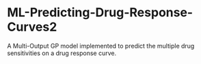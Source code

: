 # ML-Predicting-Drug-Response-Curves2
A Multi-Output GP model implemented to predict the multiple drug sensitivities on a drug response curve.
